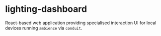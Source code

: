 # lighting-dashboard

React-based web application providing specialised interaction UI for local
devices running `ambience` via `conduit`.

